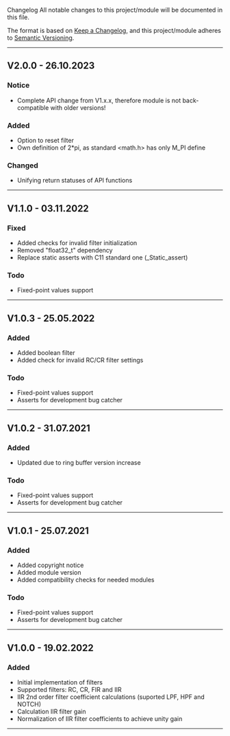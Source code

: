 Changelog
All notable changes to this project/module will be documented in this file.

The format is based on [Keep a Changelog](https://keepachangelog.com/en/1.0.0/),
and this project/module adheres to [Semantic Versioning](https://semver.org/spec/v2.0.0.html).

---
## V2.0.0 - 26.10.2023

### Notice
 - Complete API change from V1.x.x, therefore module is not back-compatible with older versions!

### Added
 - Option to reset filter
 - Own definition of 2*pi, as standard <math.h> has only M_PI define

### Changed
 - Unifying return statuses of API functions

---
## V1.1.0 - 03.11.2022

### Fixed
 - Added checks for invalid filter initialization
 - Removed "float32_t" dependency
 - Replace static asserts with C11 standard one (_Static_assert)

### Todo
 - Fixed-point values support

---
## V1.0.3 - 25.05.2022

### Added
 - Added boolean filter 
 - Added check for invalid RC/CR filter settings

### Todo
 - Fixed-point values support
 - Asserts for development bug catcher

---
## V1.0.2 - 31.07.2021

### Added
 - Updated due to ring buffer version increase

### Todo
 - Fixed-point values support
 - Asserts for development bug catcher

---
## V1.0.1 - 25.07.2021

### Added
 - Added copyright notice
 - Added module version
 - Added compatibility checks for needed modules

### Todo
 - Fixed-point values support
 - Asserts for development bug catcher
---

## V1.0.0 - 19.02.2022

### Added
 - Initial implementation of filters
 - Supported filters: RC, CR, FIR and IIR
 -  IIR 2nd order filter coefficient calculations (suported LPF, HPF and NOTCH)
 -  Calculation IIR filter gain
 -  Normalization of IIR filter coefficients to achieve unity gain
---
